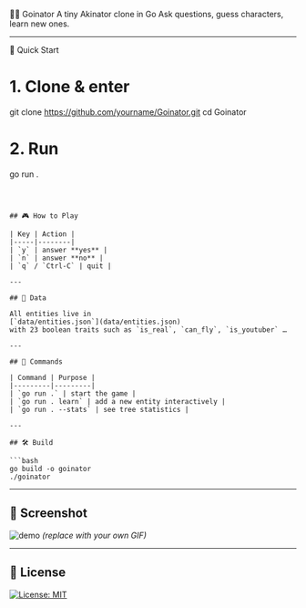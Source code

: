 

🧞‍♂️ Goinator
A tiny Akinator clone in Go
Ask questions, guess characters, learn new ones.

---

🚀 Quick Start


# 1. Clone & enter
git clone https://github.com/yourname/Goinator.git
cd Goinator

# 2. Run
go run .
```



## 🎮 How to Play

| Key | Action |
|-----|--------|
| `y` | answer **yes** |
| `n` | answer **no** |
| `q` / `Ctrl-C` | quit |

---

## 🧠 Data

All entities live in  
[`data/entities.json`](data/entities.json)  
with 23 boolean traits such as `is_real`, `can_fly`, `is_youtuber` …

---

## 🔧 Commands

| Command | Purpose |
|---------|---------|
| `go run .` | start the game |
| `go run . learn` | add a new entity interactively |
| `go run . --stats` | see tree statistics |

---

## 🛠️ Build

```bash
go build -o goinator
./goinator
```

---

## 📸 Screenshot

![demo](https://user-images.githubusercontent.com/yourname/.../goinator.gif)
*(replace with your own GIF)*

---

## 📄 License

[![License: MIT](https://img.shields.io/badge/License-MIT-yellow.svg)](https://opensource.org/licenses/MIT)
```
